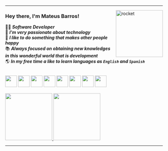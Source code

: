 ***
<div>
  <img align="right" width="150" height="150" alt="rocket" src="https://i.pinimg.com/originals/e6/2a/fd/e62afd154b9ec394b7d282c7ef8e688c.gif" />
</div> 

### Hey there, I'm Mateus Barros!

👨‍💻 ***Software Developer*** <br>
💜 ***I'm very passionate about technology*** <br>
🤩 ***I like to do something that makes other people happy*** </br>
📚 ***Always focused on obtaining new knowledges in this wonderful world that is development*** <br>
🌎 ***In my free time a like to learn languages as ***_`English`_*** and ***_`Spanish`_****** </br></br>

<div style="display: inline-block">
  <div style="display: inline-block">
    <code><img src="https://cdn.jsdelivr.net/gh/devicons/devicon/icons/html5/html5-original.svg" width="37"/></code>
    <code><img src="https://cdn.jsdelivr.net/gh/devicons/devicon/icons/css3/css3-original.svg" width="37"/></code>
    <code><img src="https://cdn.jsdelivr.net/gh/devicons/devicon/icons/javascript/javascript-original.svg" width="37"/></code>
    <code><img src="https://cdn.jsdelivr.net/gh/devicons/devicon/icons/typescript/typescript-original.svg" width="37"/></code>
    <code><img src="https://cdn.jsdelivr.net/gh/devicons/devicon/icons/nodejs/nodejs-original.svg" width="37"/></code>
    <code><img src="https://cdn.jsdelivr.net/gh/devicons/devicon/icons/c/c-original.svg" width="37"/></code>
    <code><img src="https://cdn.jsdelivr.net/gh/devicons/devicon/icons/cplusplus/cplusplus-original.svg" width="37"/></code>
    <code><img src="https://cdn.jsdelivr.net/gh/devicons/devicon/icons/git/git-original.svg" width="37" width="37"/></code>
  </div> </br></br>
  
  <div style="display: inline-block">
    <a href="https://github.com/mateus20barros">
    <img height="150em" src="https://github-readme-stats.vercel.app/api?username=mateus20barros&show_icons=true&theme=merko&include_all_commits=true&count_private=true"/>
    <img height="150em" src="https://github-readme-stats.vercel.app/api/top-langs/?username=mateus20barros&layout=compact&langs_count=7&theme=merko"/>
  </div>
</div>
  
***
